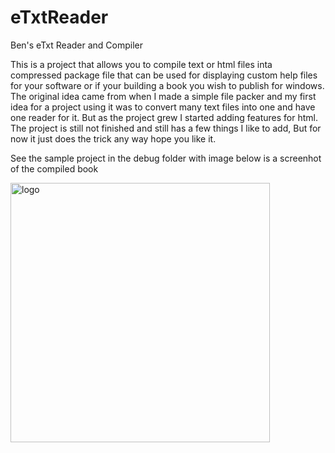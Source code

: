 # eTxtReader
Ben's eTxt Reader and Compiler

This is a project that allows you to compile text or html files inta compressed package file that can be used for displaying custom help files for your software or if your building a book you wish to publish for windows.
The original idea came from when I made a simple file packer and my first idea for a project using it was to convert many text files into one and have one reader for it. 
But as the project grew I started adding features for html. The project is still not finished and still has a few things I like to add,
But for now it just does the trick any way hope you like it.

See the sample project in the debug folder with image below is a screenhot of the compiled book

<img width="415" alt="logo" src="https://user-images.githubusercontent.com/17520035/155181128-d6b8dd3d-f2c7-4c1c-b759-57ef708132da.png">
